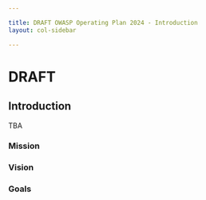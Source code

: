 ```yaml
---

title: DRAFT OWASP Operating Plan 2024 - Introduction
layout: col-sidebar

---
```


# DRAFT

## Introduction

TBA

### Mission

### Vision

### Goals
